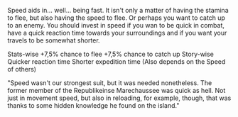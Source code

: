 Speed aids in... well... being fast. It isn't only a matter of having the stamina to flee, but also having the speed to flee. Or perhaps you want to catch up to an enemy. You should invest in speed if you wan to be quick in combat, have a quick reaction time towards your surroundings and if you want your travels to be somewhat shorter.

Stats-wise
	+7,5% chance to flee
	+7,5% chance to catch up
Story-wise
	Quicker reaction time
	Shorter expedition time (Also depends on the Speed of others)


"Speed wasn't our strongest suit, but it was needed nonetheless. The former member of the Republikeinse Marechaussee was quick as hell. Not just in movement speed, but also in reloading, for example, though, that was thanks to some hidden knowledge he found on the island."